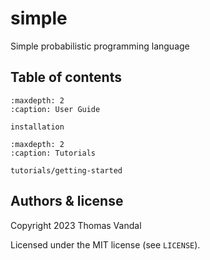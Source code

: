 # simple

Simple probabilistic programming language

## Table of contents

```{toctree}
:maxdepth: 2
:caption: User Guide

installation
```

```{toctree}
:maxdepth: 2
:caption: Tutorials

tutorials/getting-started
```

## Authors & license

Copyright 2023 Thomas Vandal

Licensed under the MIT license (see `LICENSE`).
